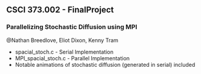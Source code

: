 ## CSCI 373.002 - FinalProject
### Parallelizing Stochastic Diffusion using MPI

@Nathan Breedlove, Eliot Dixon, Kenny Tram

- spacial_stoch.c - Serial Implementation
- MPI_spacial_stoch.c - Parallel Implementation
- Notable animations of stochastic diffusion (generated in serial) included
